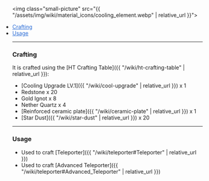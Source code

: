 <img class="small-picture" src="{{ "/assets/img/wiki/material_icons/cooling_element.webp" | relative_url }}">

<div class="article-content">
<ul style="padding:0px;margin:0px">
    <li><a href="#Crafting" style="color:#2a6cd6;">Crafting</a></li>
    <li><a href="#Usage" style="color:#2a6cd6;">Usage</a></li>
</ul>
</div>

---

<a name="Crafting"></a>

### Crafting

It is crafted using the [HT Crafting Table]({{ "/wiki/ht-crafting-table" | relative_url }}):  

- [Cooling Upgrade LV.1]({{ "/wiki/cool-upgrade" | relative_url }}) x 1  
- Redstone x 20  
- Gold Ignot x 8  
- Nether Quartz x 4  
- [Reinforced ceramic plate]({{ "/wiki/ceramic-plate" | relative_url }}) x 1  
- [Star Dust]({{ "/wiki/star-dust" | relative_url }}) x 20

---

<a name="Usage"></a>

### Usage

* Used to craft [Teleporter]({{ "/wiki/teleporter#Teleporter" | relative_url }})  
* Used to craft [Advanced Teleporter]({{ "/wiki/teleporter#Advanced_Teleporter" | relative_url }})
